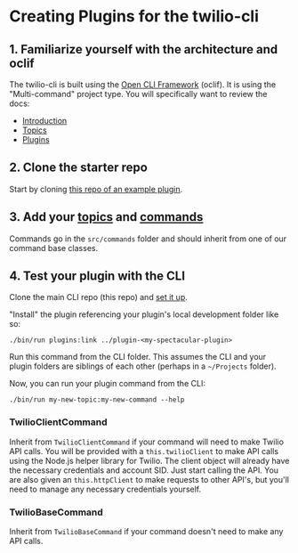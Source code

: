 # Creating Plugins for the twilio-cli

## 1. Familiarize yourself with the architecture and oclif

The twilio-cli is built using the [Open CLI Framework](https://oclif.io/) (oclif). It is using the "Multi-command" project type.
You will specifically want to review the docs:

- [Introduction](https://oclif.io/docs/introduction)
- [Topics](https://oclif.io/docs/topics)
- [Plugins](https://oclif.io/docs/plugins)

## 2. Clone the starter repo

Start by cloning [this repo of an example plugin](https://github.com/twilio/plugin-debugger).

## 3. Add your [topics](https://oclif.io/docs/topics) and [commands](https://oclif.io/docs/commands)

Commands go in the `src/commands` folder and should inherit from one of our command base classes.

## 4. Test your plugin with the CLI

Clone the main CLI repo (this repo) and [set it up](https://github.com/twilio/twilio-cli).

"Install" the plugin referencing your plugin's local development folder like so:

```
./bin/run plugins:link ../plugin-<my-spectacular-plugin>
```

Run this command from the CLI folder. This assumes the CLI and your plugin folders are siblings of each other (perhaps in a `~/Projects` folder).

Now, you can run your plugin command from the CLI:

```
./bin/run my-new-topic:my-new-command --help
```

### TwilioClientCommand

Inherit from `TwilioClientCommand` if your command will need to make Twilio API calls. You will be provided with a `this.twilioClient` to make API calls using the Node.js helper library for Twilio. The client object will already have the necessary credentials and account SID. Just start calling the API. You are also given an `this.httpClient` to make requests to other API's, but you'll need to manage any necessary credentials yourself.

### TwilioBaseCommand

Inherit from `TwilioBaseCommand` if your command doesn't need to make any API calls.
